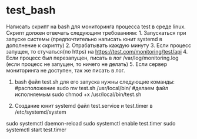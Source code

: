 # test_bash
Написать скрипт на bash для мониторинга процесса test в среде linux. Скрипт должен отвечать следующим требованиям:
    1.  Запускаться при запуске системы (предпочтительно написать юнит systemd в дополнение к скрипту)
    2.  Отрабатывать каждую минуту
    3.  Если процесс запущен, то стучаться(по https) на https://test.com/monitoring/test/api
    4.  Если процесс был перезапущен, писать в лог /var/log/monitoring.log (если процесс не запущен, то ничего не делать) 
    5.  Если сервер мониторинга не доступен, так же писать в лог.


1. bash файл test.sh
для его запуска нужны следующие команды:
#расположение 
sudo mv test.sh /usr/local/bin/ 
#делаем файл исполняемым
sudo chmod +x /usr/local/bin/test.sh

2. Создание юнит systemd
файл test.service и test.timer в /etc/systemd/system

sudo systemctl daemon-reload
sudo systemctl enable test.timer
sudo systemctl start test.timer
